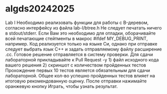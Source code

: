 # algds20242025
Lab I
Необходимо реализовать функции для работы с B-деревом, согласно интерфейсу из файла lab-I/btree.h
Не следует печатать ничего в stdout/stderr. Если Вам это необходимо для отладки, оборачивайте всей печатающие стейтменты в макрос #ifdef MY_DEBUG_PRINT, например.
Код реализуется только на языке Си, однако при отправке следует выбрать язык С++ и задать отправляемому файлу расширение .cc.
Готовое решение отправляется в систему проверки.
Для сдачи лабораторной прикладывайте к Pull Request -у 1) файл исходного кода вашего решения 2) скриншот с количеством пройденных тестов
Прохождение первых 10 тестов является обязательным для сдачи лабораторной.
Общее кол-во успешно пройденных тестов влияет на итоговую рекомендованную оценку.
После отправки нажимайте оранжевую кнопку Играть, чтобы узнать результат.
